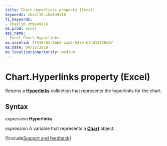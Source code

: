 ```yaml
---
title: Chart.Hyperlinks property (Excel)
keywords: vbaxl10.chm149118
f1_keywords:
- vbaxl10.chm149118
ms.prod: excel
api_name:
- Excel.Chart.Hyperlinks
ms.assetid: 4f518463-8bb2-caa6-5383-b54d12f20d07
ms.date: 04/16/2019
ms.localizationpriority: medium
---
```



# Chart.Hyperlinks property (Excel)

Returns a **[Hyperlinks](Excel.Hyperlinks.md)** collection that represents the hyperlinks for the chart.


## Syntax

_expression_.**Hyperlinks**

_expression_ A variable that represents a **[Chart](Excel.Chart(object).md)** object.




[!include[Support and feedback](~/includes/feedback-boilerplate.md)]